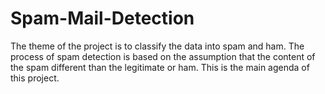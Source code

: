 # Spam-Mail-Detection
The theme of the project is to classify the data into spam and ham. The process of spam detection is based on the assumption that the content of the spam different than the legitimate or ham. This is the main agenda of this project.
